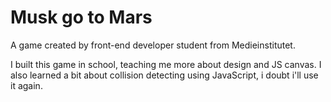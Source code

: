 # Musk go to Mars

A game created by front-end developer student from Medieinstitutet.

I built this game in school, teaching me more about design and JS canvas. I also learned a bit about collision detecting using JavaScript, i doubt i'll use it again.
